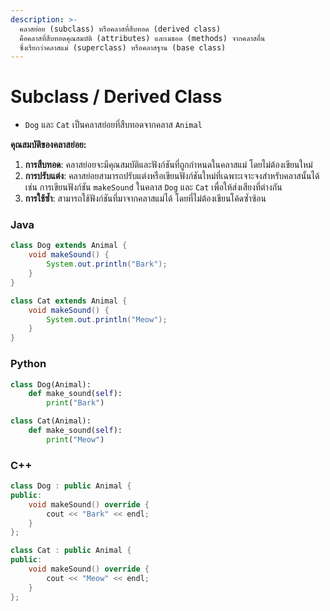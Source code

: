 ```yaml
---
description: >-
  คลาสย่อย (subclass) หรือคลาสที่สืบทอด (derived class)
  คือคลาสที่สืบทอดคุณสมบัติ (attributes) และเมธอด (methods) จากคลาสอื่น
  ซึ่งเรียกว่าคลาสแม่ (superclass) หรือคลาสฐาน (base class)
---
```


# Subclass / Derived Class

* `Dog` และ `Cat` เป็นคลาสย่อยที่สืบทอดจากคลาส `Animal`



**คุณสมบัติของคลาสย่อย:**

1. **การสืบทอด**: คลาสย่อยจะมีคุณสมบัติและฟังก์ชันที่ถูกกำหนดในคลาสแม่ โดยไม่ต้องเขียนใหม่
2. **การปรับแต่ง**: คลาสย่อยสามารถปรับแต่งหรือเขียนฟังก์ชันใหม่ที่เฉพาะเจาะจงสำหรับคลาสนั้นได้ เช่น การเขียนฟังก์ชัน `makeSound` ในคลาส `Dog` และ `Cat` เพื่อให้ส่งเสียงที่ต่างกัน
3. **การใช้ซ้ำ**: สามารถใช้ฟังก์ชันที่มาจากคลาสแม่ได้ โดยที่ไม่ต้องเขียนโค้ดซ้ำซ้อน

### Java

```java
class Dog extends Animal {
    void makeSound() {
        System.out.println("Bark");
    }
}

class Cat extends Animal {
    void makeSound() {
        System.out.println("Meow");
    }
}

```

### Python

```python
class Dog(Animal):
    def make_sound(self):
        print("Bark")

class Cat(Animal):
    def make_sound(self):
        print("Meow")

```

### C++

```cpp
class Dog : public Animal {
public:
    void makeSound() override {
        cout << "Bark" << endl;
    }
};

class Cat : public Animal {
public:
    void makeSound() override {
        cout << "Meow" << endl;
    }
};

```
